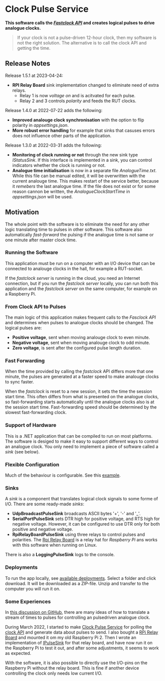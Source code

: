 # Clock Pulse Service

**This software calls the [*Fastclock API*](https://github.com/tellurianinteractive/Tellurian.Trains.ModuleMeetingApp/wiki/API-Guidelines)
and creates logical pulses to drive analogue clocks.**

> If your clock is not a pulse-driven 12-hour clock, then my software is not the right solution. 
The alternative is to call the clock API and getting the time. 

## Release Notes
Release 1.5.1 at 2023-04-24:
- **RPI Relay Board** sink implementation changed to eliminate need of extra relays.
  - Relay 1 is now *voltage on* and is acitvated for each pulse.
  - Relay 2 and 3 controls *polarity* and feeds the RUT clocks.

Release 1.4.0 at 2022-07-22 adds the following:
- **Improved analouge clock synchronisation** with the option to flip polarity in *appsettings.json*.
- **More robust error handling** for example that sinks that casuses errors does not influence other parts of the application.

Release 1.3.0 at 2022-03-31 adds the following:
- **Monitoring of clock running or not** through the new sink type *IStatusSink*. 
If this interface is implemented in a sink, you can control indicators whether the clock is running or not.
- **Analogue time initialisation** is now in a separate file *AnalogueTime.txt*. While this file can be manual edited, it will be overwritten
with the current analouge time. This makes restart of the service better, because it *remebers* the last analogue time.
If the file does not exist or for some reason cannon be written, the *AnalogueClockStartTime* in *appsettings.json* will be used.

## Motivation 
The whole point with the software is to eliminate the need for any other
logic translating time to pulses in other software. 
This software also automatically *fast-forward* the pulsing if the analogue time is not 
same or one minute after master clock time.

### Running the Software
This application must be run on a computer with an I/O device that can 
be connected to analouge clocks in the hall, for example a RUT-socket.

If the *fastclock server* is running in the cloud, you need an Internet connection,
but if you run the *fastclock server* locally, 
you can run both this application and the *fastclock server* on the same computer,
for example on a Raspberry Pi.

### From Clock API to Pulses 
The main logic of this application makes frequent calls to the *Fasclock API*
and determines when pulses to analogue clocks should be changed.
The logical pulses are:
- **Positive voltage**, sent when moving analouge clock to even minute.
- **Negative voltage**, sent when moving analouge clock to odd minute.
- **Zero voltage**, is sent after the configured pulse length duration.

### Fast Forwarding
When the time provided by calling the *fastclock* API differs more that one minute, 
the pulses are generated at a faster speed to make analouge clocks to sync faster.

When the *fastclock* is reset to a new session, it sets the time the session start time.
This often differs from what is presented on the analogue clocks,
so fast-forwarding starts automatically until the analogue clocks also is at
the session start time.
Fast-forwarding speed should be determined by the slowest fast-forwarding clock. 


### Support of Hardware
This is a .NET application that can be compiled to run on most platforms.
The software is desiged to make it easy to support different ways to control an analogue clock.
You only need to implement a piece of software called a *sink* (see below).

### Flexible Configuration
Much of the behaviour is configurable. 
See this [example](https://github.com/fjallemark/ClockPulseService/blob/master/Service/appsettings.json). 

### Sinks
A *sink* is a component that translates logical clock signals to some forme of I/O.
There are some ready-made *sinks*:
- **UdpBroadcastPulseSink** broadcasts ASCII bytes '+', '-' and '_'.
- **SerialPortPulseSink** sets DTR high for positive voltage, and RTS high for negative voltage. 
However, it can be configured to use DTR only for both positive and negative voltage.
- **RpiRelayBoardPulseSink** using three relays to control pulses and polarities.
The [Rpi Relay Board](https://www.waveshare.com/wiki/RPi_Relay_Board) is a relay hat for *Raspberry Pi*
ans works with this software when running on Linux.

There is also a **LoggingPulseSink** logs to the console.

### Deployments
To run the app locally, see [available deployments](https://onedrive.live.com/?id=DF287081A732D0D8%21302250&cid=DF287081A732D0D8). Select a folder and click download. 
It will be downloaded as a ZIP-file. Unzip and transfer to the computer you will run it on.

### Some Experiences
In [this discussion on GitHub](https://github.com/tellurianinteractive/Tellurian.Trains.ModuleMeetingApp/discussions/44), 
there are many ideas of how to translate a stream of times to pulses for controlling an pulsedriven analogue clock.

During March 2022, I started to make [Clock Pulse Service](https://github.com/fjallemark/ClockPulseService) for polling the [clock API](https://github.com/tellurianinteractive/Tellurian.Trains.ModuleMeetingApp/wiki/API-Guidelines) and generate data about pulses to send. 
I also bought a [RPi Relay Board](https://www.waveshare.com/wiki/RPi_Relay_Board) and mounted it om my old Raspberry Pi 2. Then I wrote an implementation of [IPulseSink](https://github.com/fjallemark/ClockPulseService/blob/master/Service/RpiRelayBoardPulseSink.cs) for that relay board, and have now run it on the Raspberry Pi to test it out, and after some adjustments, it  seems to work as expected.

With the software, it is also possible to directly use the I/O-pins on the Raspberry Pi without the relay board. 
This is fine if another device controlling the clock only needs low current I/O. 
